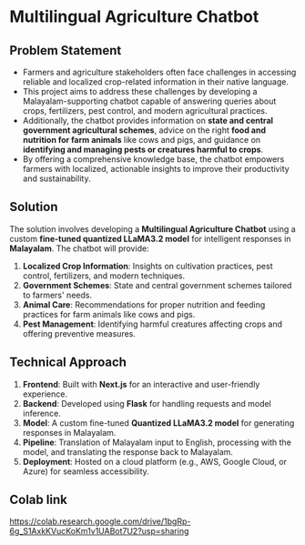 # Multilingual Agriculture Chatbot  

## **Problem Statement**  
- Farmers and agriculture stakeholders often face challenges in accessing reliable and localized crop-related information in their native language.  
- This project aims to address these challenges by developing a Malayalam-supporting chatbot capable of answering queries about crops, fertilizers, pest control, and modern agricultural practices.  
- Additionally, the chatbot provides information on **state and central government agricultural schemes**, advice on the right **food and nutrition for farm animals** like cows and pigs, and guidance on **identifying and managing pests or creatures harmful to crops**.  
- By offering a comprehensive knowledge base, the chatbot empowers farmers with localized, actionable insights to improve their productivity and sustainability.  

## **Solution**  
The solution involves developing a **Multilingual Agriculture Chatbot** using a custom **fine-tuned quantized LLaMA3.2 model** for intelligent responses in **Malayalam**. The chatbot will provide:  
1. **Localized Crop Information**: Insights on cultivation practices, pest control, fertilizers, and modern techniques.  
2. **Government Schemes**: State and central government schemes tailored to farmers' needs.  
3. **Animal Care**: Recommendations for proper nutrition and feeding practices for farm animals like cows and pigs.  
4. **Pest Management**: Identifying harmful creatures affecting crops and offering preventive measures.  

## **Technical Approach**  
1. **Frontend**: Built with **Next.js** for an interactive and user-friendly experience.  
2. **Backend**: Developed using **Flask** for handling requests and model inference.  
3. **Model**: A custom fine-tuned **Quantized LLaMA3.2 model** for generating responses in Malayalam.  
4. **Pipeline**: Translation of Malayalam input to English, processing with the model, and translating the response back to Malayalam.  
5. **Deployment**: Hosted on a cloud platform (e.g., AWS, Google Cloud, or Azure) for seamless accessibility.

## **Colab link**  
https://colab.research.google.com/drive/1bgRp-6g_S1AxkKVucKoKm1v1UABot7U2?usp=sharing
